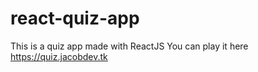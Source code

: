 # react-quiz-app
This is a quiz app made with ReactJS
You can play it here https://quiz.jacobdev.tk

